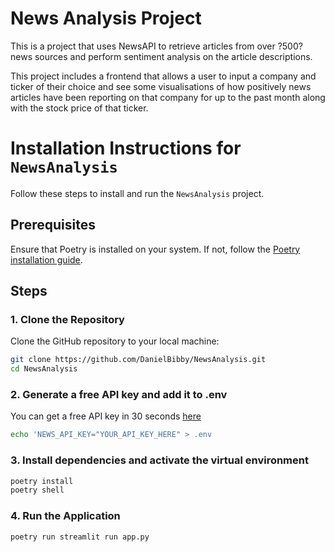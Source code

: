 # News Analysis Project 

This is a project that uses NewsAPI to retrieve articles from over ?500?
news sources and perform sentiment analysis on the article descriptions.

This project includes a frontend that allows a user to input a company
and ticker of their choice and see some visualisations of how positively
news articles have been reporting on that company for up to the past month
along with the stock price of that ticker.


# Installation Instructions for `NewsAnalysis`

Follow these steps to install and run the `NewsAnalysis` project.

## Prerequisites
Ensure that Poetry is installed on your system. If not, follow the [Poetry installation guide](https://python-poetry.org/docs/#installation).

## Steps

### 1. Clone the Repository
Clone the GitHub repository to your local machine:

```bash
git clone https://github.com/DanielBibby/NewsAnalysis.git
cd NewsAnalysis
```

### 2. Generate a free API key and add it to .env
You can get a free API key in 30 seconds [here](https://newsapi.org)
```bash
echo 'NEWS_API_KEY="YOUR_API_KEY_HERE" > .env
```


### 3. Install dependencies and activate the virtual environment
```bash
poetry install
poetry shell
```

### 4. Run the Application
```bash
poetry run streamlit run app.py
```

